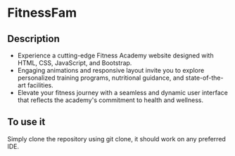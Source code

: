 # FitnessFam
<h2>Description</h2>
<ul>
  <li>Experience a cutting-edge Fitness Academy website designed with HTML, CSS, JavaScript, and Bootstrap.  </li>
  <li>Engaging animations and responsive layout invite you to explore personalized training programs, nutritional guidance, and state-of-the-art facilities.</li>
  <li>Elevate your fitness journey with a seamless and dynamic user interface that reflects the academy's commitment to health and wellness.</li>
</ul>
<h2>To use it</h2>
<p>Simply clone the repository using git clone, it should work on any preferred IDE.</p>
